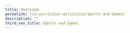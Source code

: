 ```yaml
---
title: Overview
permalink: /co-curricular-activities/Sports-and-Games/
description: ""
third_nav_title: Sports and Games
---
```

